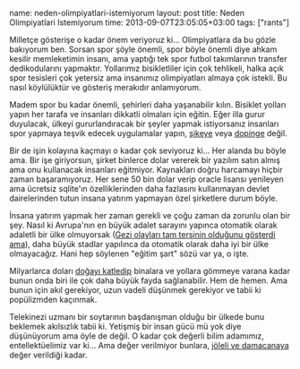 name: neden-olimpiyatlari-istemiyorum
layout: post
title: Neden Olimpiyatlari Istemiyorum
time: 2013-09-07T23:05:05+03:00
tags: ["rants"]

<p>
Milletçe gösterişe o kadar önem veriyoruz ki... Olimpiyatlara da bu gözle bakıyorum ben. Sorsan spor şöyle önemli, spor böyle önemli diye ahkam kesilir memleketimin insanı, ama yaptığı tek spor futbol takımlarının transfer dedikodularını yapmaktır. Yollarımız bisikletliler için çok tehlikeli, halka açık spor tesisleri çok yetersiz ama insanımız olimpiyatları almaya çok istekli. Bu nasıl köylülüktür ve gösteriş merakıdır anlamıyorum.
</p>

<p>
Madem spor bu kadar önemli, şehirleri daha yaşanabilir kılın. Bisiklet yolları yapın her tarafa ve insanları dikkatli olmaları için eğitin. Eğer illa gurur duyulacak, ülkeyi gururlandıracak bir şeyler yapmak istiyorsanız insanları spor yapmaya teşvik edecek uygulamalar yapın, <a href="http://www.ntvmsnbc.com/id/25448238/">şikeye</a> veya <a href="http://www.ntvmsnbc.com/id/25450533/">dopinge</a> değil.
</p>

<p>
Bir de işin kolayına kaçmayı o kadar çok seviyoruz ki... Her alanda bu böyle ama. Bir işe giriyorsun, şirket binlerce dolar vererek bir yazılım satın almış ama onu kullanacak insanları eğitmiyor. Kaynakları doğru harcamayı hiçbir zaman başaramıyoruz. Her sene 50 bin dolar verip oracle lisansı yenileyen ama ücretsiz sqlite'ın özelliklerinden daha fazlasını kullanmayan devlet dairelerinden tutun insana yatırım yapmayan özel şirketlere durum böyle.
</p>

<p>
İnsana yatırım yapmak her zaman gerekli ve çoğu zaman da zorunlu olan bir şey. Nasıl ki Avrupa'nın en büyük adalet sarayını yapınca otomatik olarak adaletli bir ülke olmuyorsak (<a href="http://www.hurriyet.com.tr/gundem/23481104.asp">Gezi olayları tam tersinin olduğunu gösterdi ama</a>), daha büyük stadlar yapılınca da otomatik olarak daha iyi bir ülke olmayacağız. Hani hep söylenen "eğitim şart" sözü var ya, o işte.
</p>

<p>
Milyarlarca doları <a href="http://www.tempomag.com.tr/haberdetay/57958.aspx">doğayı katledip</a> binalara ve yollara gömmeye varana kadar bunun onda biri ile çok daha büyük fayda sağlanabilir. Hem de hemen. Ama bunun için akıl gerekiyor, uzun vadeli düşünmek gerekiyor ve tabii ki popülizmden kaçınmak.
</p>

<p>
Telekinezi uzmanı bir soytarının başdanışman olduğu bir ülkede bunu beklemek akılsızlık tabii ki. Yetişmiş bir insan gücü mü yok diye düşünüyorum ama öyle de değil. O kadar çok değerli bilim adamımız, entellektüelimiz var ki... Ama değer verilmiyor bunlara, <a href="http://www.radikal.com.tr/turkiye/yigit_bulutla_safak_sezer_erdoganin_iftarinda_bulustu-1144037">jöleli ve damacanaya</a> değer verildiği kadar.
</p>
